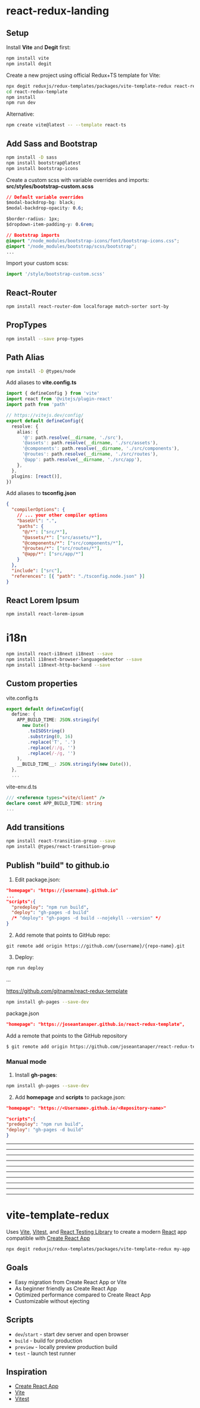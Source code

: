 # react-redux-landing

## Setup

Install **Vite** and **Degit** first:

```sh
npm install vite
npm install degit
```

Create a new project using official Redux+TS template for Vite:

```sh
npx degit reduxjs/redux-templates/packages/vite-template-redux react-redux-template
cd react-redux-template
npm install
npm run dev
```

Alternative:

```sh
npm create vite@latest -- --template react-ts
```

## Add Sass and Bootstrap

```sh
npm install -D sass
npm install bootstrap@latest
npm install bootstrap-icons

```

Create a custom scss with variable overrides and imports:
**src/styles/bootstrap-custom.scss**

```css
// Default variable overrides
$modal-backdrop-bg: black;
$modal-backdrop-opacity: 0.6;

$border-radius: 1px;
$dropdown-item-padding-y: 0.6rem;

// Bootstrap imports
@import "/node_modules/bootstrap-icons/font/bootstrap-icons.css";
@import "/node_modules/bootstrap/scss/bootstrap";
...
```

Import your custom scss:

```ts
import '/style/bootstrap-custom.scss'
```

## React-Router

```sh
npm install react-router-dom localforage match-sorter sort-by
```

## PropTypes

```sh
npm install --save prop-types
```

## Path Alias

```sh
npm install -D @types/node
```

Add aliases to **vite.config.ts**

```ts
import { defineConfig } from 'vite'
import react from '@vitejs/plugin-react'
import path from 'path'

// https://vitejs.dev/config/
export default defineConfig({
  resolve: {
    alias: {
      '@': path.resolve(__dirname, './src'),
      '@assets': path.resolve(__dirname, './src/assets'),
      '@components': path.resolve(__dirname, './src/components'),
      '@routes': path.resolve(__dirname, './src/routes'),
      '@app': path.resolve(__dirname, './src/app'),
    },
  },
  plugins: [react()],
})
```

Add aliases to **tsconfig.json**

```json
{
  "compilerOptions": {
    // ... your other compiler options
    "baseUrl": ".",
    "paths": {
      "@/*": ["src/*"],
      "@assets/*": ["src/assets/*"],
      "@components/*": ["src/components/*"],
      "@routes/*": ["src/routes/*"],
      "@app/*": ["src/app/*"]
    }
  },
  "include": ["src"],
  "references": [{ "path": "./tsconfig.node.json" }]
}
```

## React Lorem Ipsum

```sh
npm install react-lorem-ipsum
```

# i18n

```sh
npm install react-i18next i18next --save
npm install i18next-browser-languagedetector --save
npm install i18next-http-backend --save
```

## Custom properties

vite.config.ts

```ts
export default defineConfig({
  define: {
    APP_BUILD_TIME: JSON.stringify(
      new Date()
        .toISOString()
        .substring(0, 16)
        .replace('T', '.')
        .replace(/:/g, '')
        .replace(/-/g, '')
    ),
    __BUILD_TIME__: JSON.stringify(new Date()),
  },
  ...
```

vite-env.d.ts

```ts
/// <reference types="vite/client" />
declare const APP_BUILD_TIME: string
...
```

## Add transitions

```sh
npm install react-transition-group --save
npm install @types/react-transition-group
```

## Publish "build" to github.io

1. Edit package.json:

```json
"homepage": "https://{username}.github.io"
...
"scripts":{
  "predeploy": "npm run build",
  "deploy": "gh-pages -d build"
  /* "deploy": "gh-pages -d build --nojekyll --version" */
}
```

2. Add remote that points to GitHub repo:

```git
git remote add origin https://github.com/{username}/{repo-name}.git
```

3. Deploy:

```sh
npm run deploy
```

...

https://github.com/gitname/react-redux-template

```sh
npm install gh-pages --save-dev
```

package.json

```json
"homepage": "https://joseantanaper.github.io/react-redux-template",
```

Add a remote that points to the GitHub repository

```sh
$ git remote add origin https://github.com/joseantanaper/react-redux-template.git
```

### Manual mode

1. Install **gh-pages**:

```sh
npm install gh-pages --save-dev
```

2. Add **homepage** and **scripts** to package.json:

```json
"homepage": "https://<Username>.github.io/<Repository-name>"

"scripts":{
"predeploy": "npm run build",
"deploy": "gh-pages -d build"
}
```

---

---

---

---

---

---

---

---

---

---

# vite-template-redux

Uses [Vite](https://vitejs.dev/), [Vitest](https://vitest.dev/), and [React Testing Library](https://github.com/testing-library/react-testing-library) to create a modern [React](https://react.dev/) app compatible with [Create React App](https://create-react-app.dev/)

```sh
npx degit reduxjs/redux-templates/packages/vite-template-redux my-app
```

## Goals

- Easy migration from Create React App or Vite
- As beginner friendly as Create React App
- Optimized performance compared to Create React App
- Customizable without ejecting

## Scripts

- `dev`/`start` - start dev server and open browser
- `build` - build for production
- `preview` - locally preview production build
- `test` - launch test runner

## Inspiration

- [Create React App](https://github.com/facebook/create-react-app/tree/main/packages/cra-template)
- [Vite](https://github.com/vitejs/vite/tree/main/packages/create-vite/template-react)
- [Vitest](https://github.com/vitest-dev/vitest/tree/main/examples/react-testing-lib)
